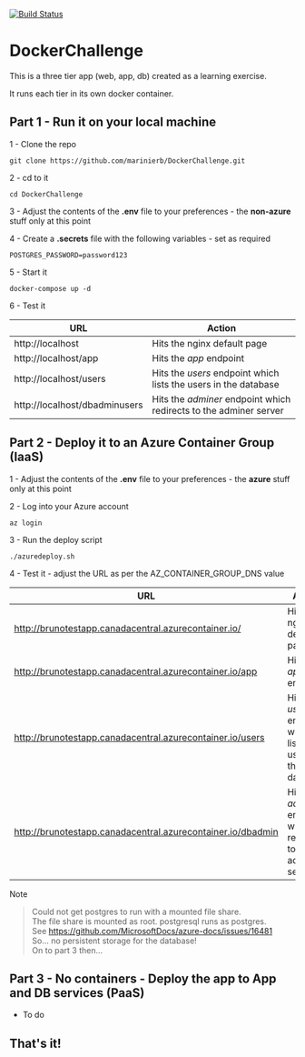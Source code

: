 [![Build Status](https://dev.azure.com/BrunoMarinier/Test/_apis/build/status/marinierb.DockerChallenge?branchName=master)](https://dev.azure.com/BrunoMarinier/Test/_build/latest?definitionId=1&branchName=master)

# DockerChallenge

This is a three tier app (web, app, db) created as a learning exercise.

It runs each tier in its own docker container.

## Part 1 - Run it on your local machine

1 - Clone the repo

    git clone https://github.com/marinierb/DockerChallenge.git

2 - cd to it

    cd DockerChallenge

3 - Adjust the contents of the **.env** file to your preferences - the **non-azure** stuff only at this point

4 - Create a **.secrets** file with the following variables - set as required

    POSTGRES_PASSWORD=password123    

5 - Start it

    docker-compose up -d

6 - Test it

URL | Action
--- | ---
http://localhost | Hits the nginx default page
http://localhost/app | Hits the *app* endpoint
http://localhost/users | Hits the *users* endpoint which lists the users in the database
http://localhost/dbadminusers | Hits the *adminer* endpoint which redirects to the adminer server

## Part 2 - Deploy it to an Azure Container Group (IaaS)

1 - Adjust the contents of the **.env** file to your preferences - the **azure** stuff only at this point

2 - Log into your Azure account

    az login

3 - Run the deploy script

    ./azuredeploy.sh

4 - Test it - adjust the URL as per the AZ_CONTAINER_GROUP_DNS value

URL | Action
--- | ---
http://brunotestapp.canadacentral.azurecontainer.io/ | Hits the nginx default page
http://brunotestapp.canadacentral.azurecontainer.io/app | Hits the *app* endpoint
http://brunotestapp.canadacentral.azurecontainer.io/users | Hits the *users* endpoint which lists the users in the database
http://brunotestapp.canadacentral.azurecontainer.io/dbadmin | Hits the *adminer* endpoint which redirects to the adminer server


Note
>Could not get postgres to run with a mounted file share.\
>The file share is mounted as root. postgresql runs as postgres.\
>See https://github.com/MicrosoftDocs/azure-docs/issues/16481 \
>So... no persistent storage for the database!\
>On to part 3 then...

## Part 3 - No containers - Deploy the app to App and DB services (PaaS)

* To do

## That's it!